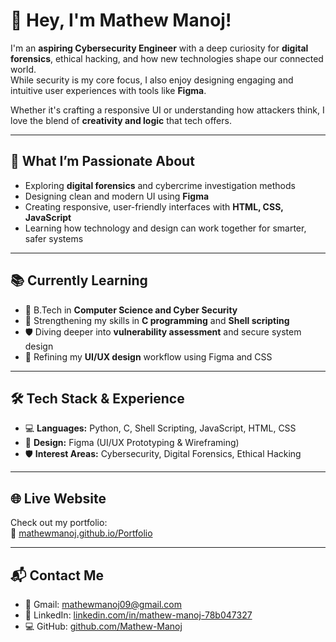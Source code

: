 # 👋 Hey, I'm Mathew Manoj!

I'm an **aspiring Cybersecurity Engineer** with a deep curiosity for **digital forensics**, ethical hacking, and how new technologies shape our connected world.  
While security is my core focus, I also enjoy designing engaging and intuitive user experiences with tools like **Figma**.

Whether it's crafting a responsive UI or understanding how attackers think, I love the blend of **creativity and logic** that tech offers.

---

## 🎯 What I’m Passionate About

- Exploring **digital forensics** and cybercrime investigation methods  
- Designing clean and modern UI using **Figma**  
- Creating responsive, user-friendly interfaces with **HTML, CSS, JavaScript**  
- Learning how technology and design can work together for smarter, safer systems

---

## 📚 Currently Learning

- 📘 B.Tech in **Computer Science and Cyber Security**  
- 🧠 Strengthening my skills in **C programming** and **Shell scripting**  
- 🛡️ Diving deeper into **vulnerability assessment** and secure system design  
- 🎨 Refining my **UI/UX design** workflow using Figma and CSS

---

## 🛠️ Tech Stack & Experience

- 💻 **Languages:** Python, C, Shell Scripting, JavaScript, HTML, CSS  
- 🎨 **Design:** Figma (UI/UX Prototyping & Wireframing)  
- 🛡️ **Interest Areas:** Cybersecurity, Digital Forensics, Ethical Hacking

---

## 🌐 Live Website

Check out my portfolio:  
🔗 [mathewmanoj.github.io/Portfolio](https://mathewmanoj.github.io/Portfolio)

---

## 📬 Contact Me

- 📧 Gmail: [mathewmanoj09@gmail.com](mailto:mathewmanoj09@gmail.com)  
- 🔗 LinkedIn: [linkedin.com/in/mathew-manoj-78b047327](https://www.linkedin.com/in/mathew-manoj-78b047327?utm_source=share&utm_campaign=share_via&utm_content=profile&utm_medium=android_app)  
- 💻 GitHub: [github.com/Mathew-Manoj](https://github.com/Mathew-Manoj)
